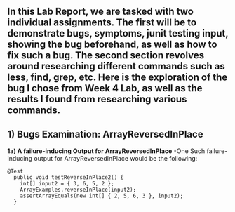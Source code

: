 ## **In this Lab Report, we are tasked with two individual assignments. The first will be to demonstrate bugs, symptoms, junit testing input, showing the bug beforehand, as well as how to fix such a bug. The second section revolves around researching different commands such as less, find, grep, etc. Here is the exploration of the bug I chose from Week 4 Lab, as well as the results I found from researching various commands.**

## **1) Bugs Examination: ArrayReversedInPlace**

**1a) A failure-inducing Output for ArrayReversedInPlace**
-One Such failure-inducing output for ArrayReversedInPlace would be the following:

```
@Test
  public void testReverseInPlace2() {
    int[] input2 = { 3, 6, 5, 2 };
    ArrayExamples.reverseInPlace(input2);
    assertArrayEquals(new int[] { 2, 5, 6, 3 }, input2);
  }
```
